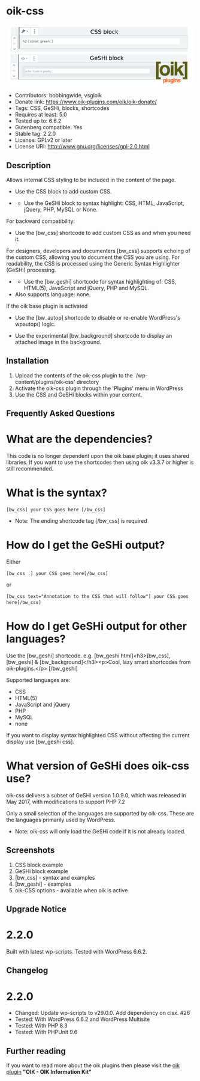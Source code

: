 # oik-css 
![banner](assets/oik-css-banner-772x250.jpg)
* Contributors: bobbingwide, vsgloik
* Donate link: https://www.oik-plugins.com/oik/oik-donate/
* Tags: CSS, GeSHi, blocks, shortcodes
* Requires at least: 5.0
* Tested up to: 6.6.2
* Gutenberg compatible: Yes
* Stable tag: 2.2.0
* License: GPLv2 or later
* License URI: http://www.gnu.org/licenses/gpl-2.0.html

## Description 
Allows internal CSS styling to be included in the content of the page.

- Use the CSS block to add custom CSS.
* - Use the GeSHi block to syntax highlight: CSS, HTML, JavaScript, jQuery, PHP, MySQL or None.

For backward compatibility:

- Use the [bw_css] shortcode to add custom CSS as and when you need it.

For designers, developers and documenters [bw_css] supports echoing of the custom CSS, allowing you to document the CSS you are using.
For readability, the CSS is processed using the Generic Syntax Highlighter (GeSHi) processing.

* - Use the [bw_geshi] shortcode for syntax highlighting of: CSS, HTML(5), JavaScript and jQuery, PHP and MySQL.
* Also supports language: none.

If the oik base plugin is activated

- Use the [bw_autop] shortcode to disable or re-enable WordPress's wpautop() logic.

- Use the experimental [bw_background] shortcode to display an attached image in the background.

## Installation 
1. Upload the contents of the oik-css plugin to the `/wp-content/plugins/oik-css' directory
1. Activate the oik-css plugin through the 'Plugins' menu in WordPress
1. Use the CSS and GeSHi blocks within your content.

## Frequently Asked Questions 

# What are the dependencies? 

This code is no longer dependent upon the oik base plugin; it uses shared libraries.
If you want to use the shortcodes then using oik v3.3.7 or higher is still recommended.

# What is the syntax? 
```
[bw_css] your CSS goes here [/bw_css]
```

* Note: The ending shortcode tag [/bw_css] is required

# How do I get the GeSHi output? 
Either
```
[bw_css .] your CSS goes here[/bw_css]
```

or
```
[bw_css text="Annotation to the CSS that will follow"] your CSS goes here[/bw_css]
```

# How do I get GeSHi output for other languages? 

Use the [bw_geshi] shortcode.
e.g.
[bw_geshi html]&lt;h3&gt;[bw_css], [bw_geshi] &amp; [bw_background]&lt;/h3&gt;&lt;p&gt;Cool, lazy smart shortcodes from oik-plugins.&lt;/p&gt;
[/bw_geshi]

Supported languages are:

* CSS
* HTML(5)
* JavaScript and jQuery
* PHP
* MySQL
* none

If you want to display syntax highlighted CSS without affecting the current display use [bw_geshi css].

# What version of GeSHi does oik-css use? 
oik-css delivers a subset of GeSHi version 1.0.9.0, which was released in May 2017, with modifications to support PHP 7.2

Only a small selection of the languages are supported by oik-css. These are the languages primarily used by WordPress.

* Note: oik-css will only load the GeSHi code if it is not already loaded.

## Screenshots 
1. CSS block example
2. GeSHi block example
3. [bw_css] - syntax and examples
4. [bw_geshi] - examples
5. oik-CSS options - available when oik is active

## Upgrade Notice 
# 2.2.0 
Built with latest wp-scripts. Tested with WordPress 6.6.2.

## Changelog 
# 2.2.0 
* Changed: Update wp-scripts to v29.0.0. Add dependency on clsx. #26
* Tested: With WordPress 6.6.2 and WordPress Multisite
* Tested: With PHP 8.3
* Tested: With PHPUnit 9.6

## Further reading 
If you want to read more about the oik plugins then please visit the
[oik plugin](https://www.oik-plugins.com/oik)
**"OIK - OIK Information Kit"**
